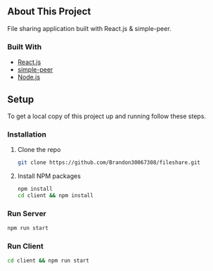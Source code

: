 ## About This Project

File sharing application built with React.js & simple-peer.

### Built With

- [React.js](https://reactjs.org/)
- [simple-peer](https://github.com/feross/simple-peer/)
- [Node.js](https://nodejs.org/)

## Setup

To get a local copy of this project up and running follow these steps.

### Installation

1. Clone the repo
   ```sh
   git clone https://github.com/Brandon30067308/fileshare.git
   ```
2. Install NPM packages
   ```sh
   npm install
   cd client && npm install
   ```

### Run Server

```sh
npm run start
```

### Run Client

```sh
cd client && npm run start
```
